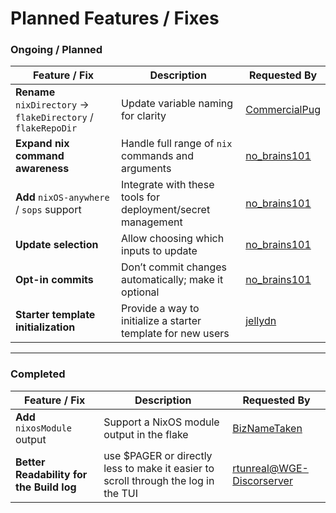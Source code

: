 # Planned Features / Fixes

### Ongoing / Planned

| Feature / Fix                                                 | Description                                                  | Requested By                                                                     |
| ------------------------------------------------------------- | ------------------------------------------------------------ | -------------------------------------------------------------------------------- |
| **Rename** `nixDirectory` → `flakeDirectory` / `flakeRepoDir` | Update variable naming for clarity                           | [CommercialPug](https://www.reddit.com/r/NixOS/comments/1mncfvd/comment/n85214h) |
| **Expand nix command awareness**                              | Handle full range of `nix` commands and arguments            | [no\_brains101](https://www.reddit.com/r/NixOS/comments/1mncfvd/comment/n86hc7b) |
| **Add** `nixOS-anywhere` / `sops` support                     | Integrate with these tools for deployment/secret management  | [no\_brains101](https://www.reddit.com/r/NixOS/comments/1mncfvd/comment/n86hc7b) |
| **Update selection**                                          | Allow choosing which inputs to update                        | [no\_brains101](https://www.reddit.com/r/NixOS/comments/1mncfvd/comment/n86hc7b) |
| **Opt-in commits**                                            | Don’t commit changes automatically; make it optional         | [no\_brains101](https://www.reddit.com/r/NixOS/comments/1mncfvd/comment/n86hc7b) |
| **Starter template initialization**                           | Provide a way to initialize a starter template for new users | [jellydn](https://www.reddit.com/r/NixOS/comments/1mncfvd/comment/n87hewi)       |

---

### Completed

| Feature / Fix                | Description                                | Requested By                                                                    |
| ---------------------------- | ------------------------------------------ | ------------------------------------------------------------------------------- |
| **Add** `nixosModule` output | Support a NixOS module output in the flake | [BizNameTaken](https://www.reddit.com/r/NixOS/comments/1mncfvd/comment/n8499d1) |
| **Better Readability for the Build log**                   |  use $PAGER or directly less to make it easier to scroll through the log in the TUI | [rtunreal@WGE-Discorserver](https://discord.gg/8dAgzjJphj)       |
